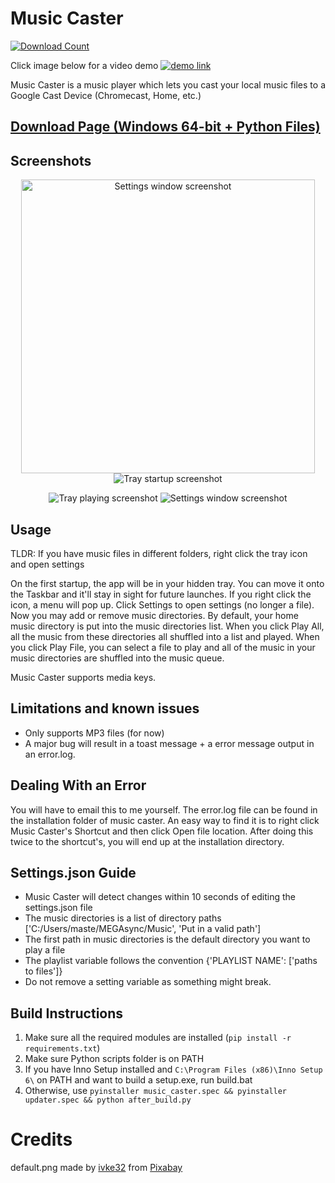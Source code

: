 # Music Caster
[![Download Count](https://img.shields.io/github/downloads/elibroftw/music-caster/total?color=blue&label=Downloads&style=for-the-badge)](https://github.com/elibroftw/music-caster/releases)

Click image below for a video demo
[![demo link](https://i3.ytimg.com/vi/y0fWPyhNSB0/maxresdefault.jpg)](https://www.youtube.com/watch?v=y0fWPyhNSB0)

Music Caster is a music player which lets you cast your local music files to a Google Cast Device (Chromecast, Home, etc.)
## [Download Page (Windows 64-bit + Python Files)](https://github.com/elibroftw/music-caster/releases)

## Screenshots
<p align="center">
  <img width=470px src="https://github.com/elibroftw/music-caster/blob/master/resources/Settings%20Screenshot.jpg?raw=true" alt="Settings window screenshot">
  <img src="https://github.com/elibroftw/music-caster/blob/master/resources/Tray%20Startup.png?raw=true" alt="Tray startup screenshot">
</p>
<p align="center">
  <img src="https://github.com/elibroftw/music-caster/blob/master/resources/Tray%20Playing.png?raw=true" alt="Tray playing screenshot">
  <img src="https://github.com/elibroftw/music-caster/blob/master/resources/Tray%20Paused.png?raw=true" alt="Settings window screenshot">
</p>

## Usage
TLDR: If you have music files in different folders, right click the tray icon and open settings

On the first startup, the app will be in your hidden tray. You can move it onto the Taskbar and it'll stay in sight for future launches.
If you right click the icon, a menu will pop up. Click Settings to open settings (no longer a file).
Now you may add or remove music directories. By default, your home music directory is put into the music directories list.
When you click Play All, all the music from these directories all shuffled into a list and played.
When you click Play File, you can select a file to play and all of the music in your music directories are shuffled into the music queue.

Music Caster supports media keys.

## Limitations and known issues
- Only supports MP3 files (for now)
- A major bug will result in a toast message + a error message output in an error.log.

## Dealing With an Error
You will have to email this to me yourself.
The error.log file can be found in the installation folder of music caster.
An easy way to find it is to right click Music Caster's Shortcut and then click Open file location.
After doing this twice to the shortcut's, you will end up at the installation directory.

## Settings.json Guide
- Music Caster will detect changes within 10 seconds of editing the settings.json file
- The music directories is a list of directory paths ['C:/Users/maste/MEGAsync/Music', 'Put in a valid path']
- The first path in music directories is the default directory you want to play a file
- The playlist variable follows the convention {'PLAYLIST NAME': ['paths to files']}
- Do not remove a setting variable as something might break.

## Build Instructions
1. Make sure all the required modules are installed (`pip install -r requirements.txt`)
2. Make sure Python scripts folder is on PATH
3. If you have Inno Setup installed and `C:\Program Files (x86)\Inno Setup 6\` on PATH and want to build a setup.exe, run build.bat
4. Otherwise, use `pyinstaller music_caster.spec && pyinstaller updater.spec && python after_build.py`

# Credits
default.png made by <a href="https://pixabay.com/users/ivke32-2526695/?utm_source=link-attribution&amp;utm_medium=referral&amp;utm_campaign=image&amp;utm_content=1413583">ivke32</a> from <a href="https://pixabay.com/?utm_source=link-attribution&amp;utm_medium=referral&amp;utm_campaign=image&amp;utm_content=1413583">Pixabay</a>
